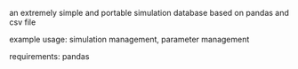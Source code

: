 an extremely simple and portable simulation database based on pandas and csv file

example usage: simulation management, parameter management

requirements: pandas
